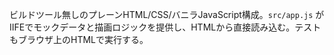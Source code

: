 ビルドツール無しのプレーンHTML/CSS/バニラJavaScript構成。`src/app.js` がIIFEでモックデータと描画ロジックを提供し、HTMLから直接読み込む。テストもブラウザ上のHTMLで実行する。